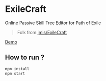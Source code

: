 # ExileCraft
Online Passive Skill Tree Editor for Path of Exile

> Folk from [jmis/ExileCraft](https://gitlab.com/jmis/exilecraft)

[Demo](http://exilecraft.org/)

## How to run ?

```bash
npm install
npm start
```



